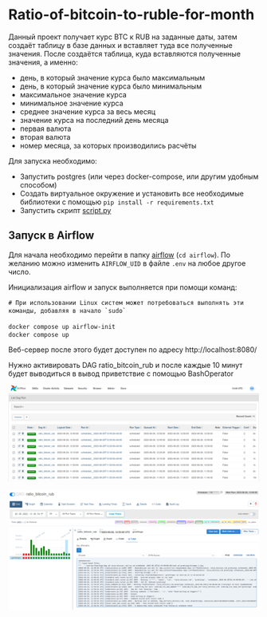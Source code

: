 # Ratio-of-bitcoin-to-ruble-for-month

Данный проект получает курс BTC к RUB на заданные даты, затем создаёт таблицу в базе данных и вставляет туда все полученные значения.
После создаётся таблица, куда вставляются полученные значения, а именно:
- день, в который значение курса было максимальным
- день, в который значение курса было минимальным
- максимальное значение курса
- минимальное значение курса
- среднее значение курса за весь месяц
- значение курса на последний день месяца
- первая валюта
- вторая валюта
- номер месяца, за которых производились расчёты


Для запуска необходимо: 
- Запустить postgres (или через docker-compose, или другим удобным способом)
- Создать виртуальное окружение и установить все необходимые библиотеки с помощью `pip install -r requirements.txt`
- Запустить скрипт [script.py](./script.py)


## Запуск в Airflow

Для начала необходимо перейти в папку [airflow](./airflow/) (`cd airflow`). По желанию можно изменить `AIRFLOW_UID` в файле `.env` на любое другое число.

Инициализация airflow и запуск выполняется при помощи команд:
```
# При использовании Linux систем может потребоваться выполнять эти команды, добавляя в начало `sudo`

docker compose up airflow-init
docker compose up
```

Веб-сервер после этого будет доступен по адресу http://localhost:8080/

Нужно активировать DAG ratio_bitcoin_rub и после каждые 10 минут будет выводиться в вывод приветствие с помощью BashOperator

![successful_dags](./img/successful_dags.png)

![successgul_dags_logs](./img/successful_dags_logs.png)